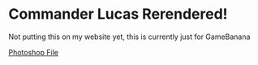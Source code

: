 # Commander Lucas Rerendered!
Not putting this on my website yet, this is currently just for GameBanana

[Photoshop File](https://github.com/kckarnige/clucas_rerendered_altdl/raw/main/clucas.psd)
